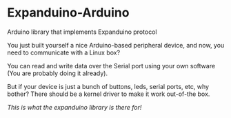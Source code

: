 # Expanduino-Arduino
Arduino library that implements Expanduino protocol

You just built yourself a nice Arduino-based peripheral device, and now, you need to communicate with a Linux box?

You can read and write data over the Serial port using your own software (You are probably doing it already).

But if your device is just a bunch of buttons, leds, serial ports, etc, why bother?
There should be a kernel driver to make it work out-of-the box. 

*This is what the expanduino library is there for!*
